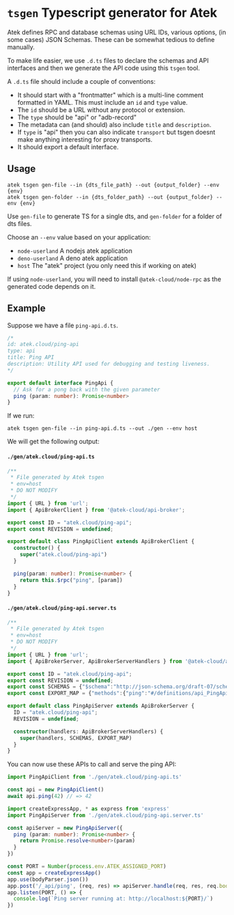 # `tsgen` Typescript generator for Atek


Atek defines RPC and database schemas using URL IDs, various options, (in some cases) JSON Schemas. These can be somewhat tedious to define manually.

To make life easier, we use `.d.ts` files to declare the schemas and API interfaces and then we generate the API code using this `tsgen` tool.

A `.d.ts` file should include a couple of conventions:

- It should start with a "frontmatter" which is a multi-line comment formatted in YAML. This must include an `id` and `type` value.
- The `id` should be a URL without any protocol or extension.
- The `type` should be "api" or "adb-record"
- The metadata can (and should) also include `title` and `description`.
- If `type` is "api" then you can also indicate `transport` but tsgen doesnt make anything interesting for proxy transports.
- It should export a default interface.

## Usage

```
atek tsgen gen-file --in {dts_file_path} --out {output_folder} --env {env}
atek tsgen gen-folder --in {dts_folder_path} --out {output_folder} --env {env}
```

Use `gen-file` to generate TS for a single dts, and `gen-folder` for a folder of dts files.

Choose an `--env` value based on your application:

- `node-userland` A nodejs atek application
- `deno-userland` A deno atek application
- `host` The "atek" project (you only need this if working on atek)

If using `node-userland`, you will need to install `@atek-cloud/node-rpc` as the generated code depends on it.

## Example

Suppose we have a file `ping-api.d.ts`.

```typescript
/*
id: atek.cloud/ping-api
type: api
title: Ping API
description: Utility API used for debugging and testing liveness.
*/

export default interface PingApi {
  // Ask for a pong back with the given parameter
  ping (param: number): Promise<number>
}
```

If we run:

```
atek tsgen gen-file --in ping-api.d.ts --out ./gen --env host
```

We will get the following output:

#### `./gen/atek.cloud/ping-api.ts`

```typescript
/**
 * File generated by Atek tsgen
 * env=host
 * DO NOT MODIFY
 */
import { URL } from 'url';
import { ApiBrokerClient } from '@atek-cloud/api-broker';

export const ID = "atek.cloud/ping-api";
export const REVISION = undefined;

export default class PingApiClient extends ApiBrokerClient {
  constructor() {
    super("atek.cloud/ping-api")
  }

  ping(param: number): Promise<number> {
    return this.$rpc("ping", [param])
  }
}
```

#### `./gen/atek.cloud/ping-api.server.ts`

```typescript
/**
 * File generated by Atek tsgen
 * env=host
 * DO NOT MODIFY
 */
import { URL } from 'url';
import { ApiBrokerServer, ApiBrokerServerHandlers } from '@atek-cloud/api-broker';

export const ID = "atek.cloud/ping-api";
export const REVISION = undefined;
export const SCHEMAS = {"$schema":"http://json-schema.org/draft-07/schema#","definitions":{"PingApi":{"type":"object"},"api_PingApi_Ping":{"type":"object","properties":{"params":{"type":"array","items":{"type":"number"},"minItems":1,"maxItems":1},"returns":{"type":"number"}},"required":["params","returns"]}}};
export const EXPORT_MAP = {"methods":{"ping":"#/definitions/api_PingApi_Ping"},"events":{}};

export default class PingApiServer extends ApiBrokerServer {
  ID = "atek.cloud/ping-api";
  REVISION = undefined;

  constructor(handlers: ApiBrokerServerHandlers) {
    super(handlers, SCHEMAS, EXPORT_MAP)
  }
}
```

You can now use these APIs to call and serve the ping API:

```typescript
import PingApiClient from './gen/atek.cloud/ping-api.ts'

const api = new PingApiClient()
await api.ping(42) // => 42
```

```typescript
import createExpressApp, * as express from 'express'
import PingApiServer from './gen/atek.cloud/ping-api.server.ts'

const apiServer = new PingApiServer({
  ping (param: number): Promise<number> {
    return Promise.resolve<number>(param)
  }
})

const PORT = Number(process.env.ATEK_ASSIGNED_PORT)
const app = createExpressApp()
app.use(bodyParser.json())
app.post('/_api/ping', (req, res) => apiServer.handle(req, res, req.body))
app.listen(PORT, () => {
  console.log(`Ping server running at: http://localhost:${PORT}/`)
})
```